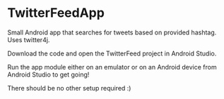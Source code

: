 # TwitterFeedApp
Small Android app that searches for tweets based on provided hashtag. Uses twitter4j.

Download the code and open the TwitterFeed project in Android Studio.

Run the app module either on an emulator or on an Android device from Android Studio to get going!

There should be no other setup required :)
